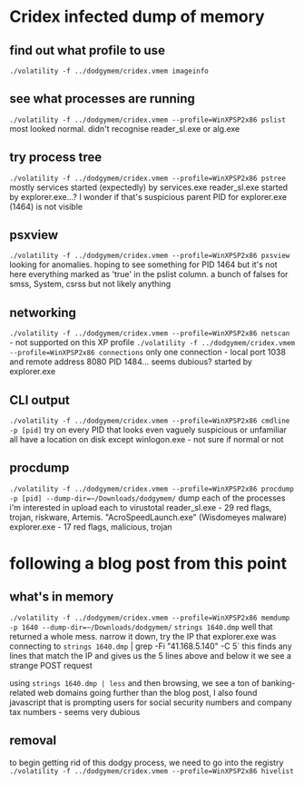 # Cridex infected dump of memory
## find out what profile to use
`./volatility -f ../dodgymem/cridex.vmem imageinfo`

## see what processes are running
`./volatility -f ../dodgymem/cridex.vmem --profile=WinXPSP2x86 pslist`
most looked normal.  didn't recognise reader_sl.exe or alg.exe

## try process tree
`./volatility -f ../dodgymem/cridex.vmem --profile=WinXPSP2x86 pstree`
mostly services started (expectedly) by services.exe
reader_sl.exe started by explorer.exe...?  I wonder if that's suspicious
parent PID for explorer.exe (1464) is not visible

## psxview
`./volatility -f ../dodgymem/cridex.vmem --profile=WinXPSP2x86 pxsview`
looking for anomalies.  hoping to see something for PID 1464 but it's not here
everything marked as 'true' in the pslist column.  a bunch of falses for smss, System, csrss but not likely anything

## networking
`./volatility -f ../dodgymem/cridex.vmem --profile=WinXPSP2x86 netscan` - not supported on this XP profile
`./volatility -f ../dodgymem/cridex.vmem --profile=WinXPSP2x86 connections`
only one connection - local port 1038 and remote address 8080
PID 1484... seems dubious?  started by explorer.exe

## CLI output
`./volatility -f ../dodgymem/cridex.vmem --profile=WinXPSP2x86 cmdline -p [pid]`
try on every PID that looks even vaguely suspicious or unfamiliar
all have a location on disk except winlogon.exe - not sure if normal or not

## procdump
`./volatility -f ../dodgymem/cridex.vmem --profile=WinXPSP2x86 procdump -p [pid] --dump-dir=~/Downloads/dodgymem/`
dump each of the processes i'm interested in
upload each to virustotal
reader_sl.exe - 29 red flags, trojan, riskware, Artemis.  "AcroSpeedLaunch.exe" (Wisdomeyes malware)
explorer.exe - 17 red flags, malicious, trojan

# following a blog post from this point

## what's in memory
`./volatility -f ../dodgymem/cridex.vmem --profile=WinXPSP2x86 memdump -p 1640 --dump-dir=~/Downloads/dodgymem/`
`strings 1640.dmp`
well that returned a whole mess.  narrow it down, try the IP that explorer.exe was connecting to
`strings 1640.dmp` | grep -Fi "41.168.5.140" -C 5`
this finds any lines that match the IP and gives us the 5 lines above and below it
we see a strange POST request

using `strings 1640.dmp | less` and then browsing, we see a ton of banking-related web domains
going further than the blog post, I also found javascript that is prompting users for social security numbers and company tax numbers - seems very dubious

## removal
to begin getting rid of this dodgy process, we need to go into the registry
`./volatility -f ../dodgymem/cridex.vmem --profile=WinXPSP2x86 hivelist`
